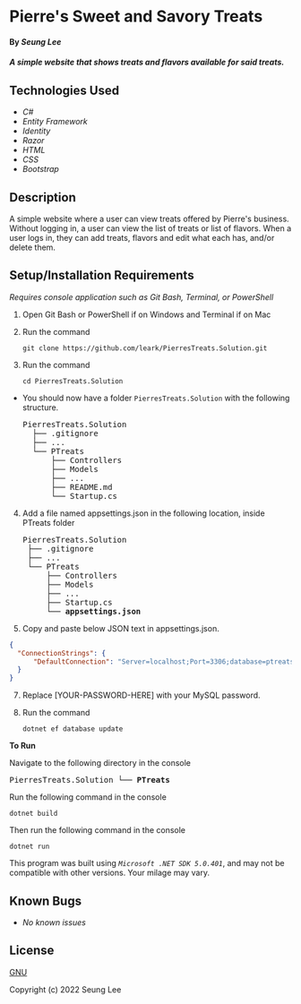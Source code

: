 # Pierre's Sweet and Savory Treats

#### By _Seung Lee_

#### _A simple website that shows treats and flavors available for said treats._

## Technologies Used

* _C#_
* _Entity Framework_
* _Identity_
* _Razor_
* _HTML_
* _CSS_
* _Bootstrap_

## Description

A simple website where a user can view treats offered by Pierre's business. Without logging in, a user can view the list of treats or list of flavors. When a user logs in, they can add treats, flavors and edit what each has, and/or delete them.

## Setup/Installation Requirements
_Requires console application such as Git Bash, Terminal, or PowerShell_

1. Open Git Bash or PowerShell if on Windows and Terminal if on Mac
2. Run the command

    ``git clone https://github.com/leark/PierresTreats.Solution.git``

3. Run the command

    ``cd PierresTreats.Solution``

* You should now have a folder `PierresTreats.Solution` with the following structure.
    <pre>PierresTreats.Solution
    ├── .gitignore 
    ├── ... 
    └── PTreats
        ├── Controllers
        ├── Models
        ├── ...
        ├── README.md
        └── Startup.cs</pre>

4. Add a file named appsettings.json in the following location, inside PTreats folder 

    <pre>PierresTreats.Solution
    ├── .gitignore 
    ├── ... 
    └── PTreats
        ├── Controllers
        ├── Models
        ├── ...
        ├── Startup.cs
        └── <strong>appsettings.json</strong></pre>
      
5. Copy and paste below JSON text in appsettings.json.

```json
{
  "ConnectionStrings": {
      "DefaultConnection": "Server=localhost;Port=3306;database=ptreats;uid=root;pwd=[YOUR-PASSWORD-HERE]"
  }
}
```

7. Replace [YOUR-PASSWORD-HERE] with your MySQL password.

8. Run the command

    ```dotnet ef database update```


<strong>To Run</strong>

Navigate to the following directory in the console
    <pre>PierresTreats.Solution
    └── <strong>PTreats</strong></pre>

Run the following command in the console

  ``dotnet build``

Then run the following command in the console

  ``dotnet run``

This program was built using _`Microsoft .NET SDK 5.0.401`_, and may not be compatible with other versions. Your milage may vary.

## Known Bugs

* _No known issues_

## License

[GNU](/LICENSE)

Copyright (c) 2022 Seung Lee